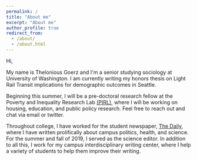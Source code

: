 ```yaml
---
permalink: /
title: "About me"
excerpt: "About me"
author_profile: true
redirect_from: 
  - /about/
  - /about.html
---
```


Hi, 

My name is Thelonious Goerz and I'm a senior studying sociology at University of Washington. I am currently writing my honors thesis on Light Rail Transit implications for demographic outcomes in Seattle. 

Beginning this summer, I will be a pre-doctoral research fellow at the Poverty and Inequality Research Lab [(PIRL)](https://otheramerica.org/article/pirl-launches-predoctoral-research-fellowship), where I will be working on housing, education, and public policy research. Feel free to reach out and chat via email or twitter. 

Throughout college, I have worked for the student newspaper, [The Daily](http://www.dailyuw.com/), where I have written prolifically about campus politics, health, and science. For the summer and fall of 2019, I served as the science editor. In addition to all this, I work for my campus interdisciplinary writing center, where I help a variety of students to help them improve their writing.

